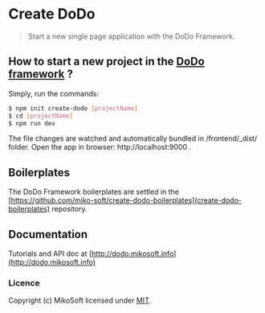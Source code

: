 # Create DoDo
> Start a new single page application with the DoDo Framework.


## How to start a new project in the [DoDo framework](http://dodo.mikosoft.info) ?
Simply, run the commands:
```bash
$ npm init create-dodo [projectName]
$ cd [projectName]
$ npm run dev
```
The file changes are watched and automatically bundled in /frontend/_dist/ folder.
Open the app in browser: http://localhost:9000 .

## Boilerplates
The DoDo Framework boilerplates are settled in the [https://github.com/miko-soft/create-dodo-boilerplates](create-dodo-boilerplates) repository.


## Documentation
Tutorials and API doc at [http://dodo.mikosoft.info](http://dodo.mikosoft.info)


### Licence
Copyright (c) MikoSoft licensed under [MIT](./LICENSE).
